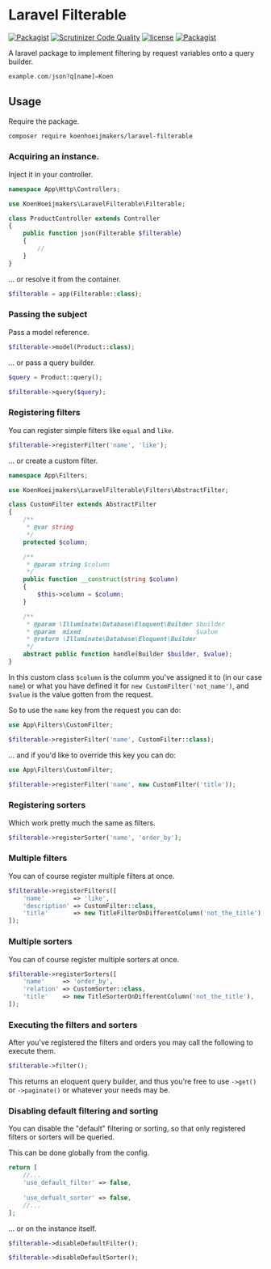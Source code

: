 # Laravel Filterable
[![Packagist](https://img.shields.io/packagist/v/koenhoeijmakers/laravel-filterable.svg?colorB=brightgreen)](https://packagist.org/packages/koenhoeijmakers/laravel-filterable)
[![Scrutinizer Code Quality](https://scrutinizer-ci.com/g/koenhoeijmakers/laravel-filterable/badges/quality-score.png?b=master)](https://scrutinizer-ci.com/g/koenhoeijmakers/laravel-filterable/?branch=master)
[![license](https://img.shields.io/github/license/koenhoeijmakers/laravel-filterable.svg?colorB=brightgreen)](https://github.com/koenhoeijmakers/laravel-filterable)
[![Packagist](https://img.shields.io/packagist/dt/koenhoeijmakers/laravel-filterable.svg?colorB=brightgreen)](https://packagist.org/packages/koenhoeijmakers/laravel-filterable)

A laravel package to implement filtering by request variables onto a query builder.
```php
example.com/json?q[name]=Koen
```

## Usage
Require the package.
```sh
composer require koenhoeijmakers/laravel-filterable
```

### Acquiring an instance.
Inject it in your controller.
```php
namespace App\Http\Controllers;

use KoenHoeijmakers\LaravelFilterable\Filterable;

class ProductController extends Controller
{
    public function json(Filterable $filterable)
    {
        //
    }
}
```

... or resolve it from the container.
```php
$filterable = app(Filterable::class);
```

### Passing the subject
Pass a model reference.
```php
$filterable->model(Product::class);
```

... or pass a query builder.
```php
$query = Product::query();

$filterable->query($query);
```

### Registering filters
You can register simple filters like `equal` and `like`.
```php
$filterable->registerFilter('name', 'like');
```

... or create a custom filter.
```php
namespace App\Filters;

use KoenHoeijmakers\LaravelFilterable\Filters\AbstractFilter;

class CustomFilter extends AbstractFilter
{
    /**
     * @var string
     */
    protected $column;

    /**
     * @param string $column
     */
    public function __construct(string $column)
    {
        $this->column = $column;
    }

    /**
     * @param \Illuminate\Database\Eloquent\Builder $builder
     * @param  mixed                                $value
     * @return \Illuminate\Database\Eloquent\Builder
     */
    abstract public function handle(Builder $builder, $value);
}
```

In this custom class `$column` is the columm you've assigned it to (in our case `name`) or what you have defined it for `new CustomFilter('not_name')`,
and `$value` is the value gotten from the request.

So to use the `name` key from the request you can do:
```php
use App\Filters\CustomFilter;

$filterable->registerFilter('name', CustomFilter::class);
```

... and if you'd like to override this key you can do:
```php
use App\Filters\CustomFilter;

$filterable->registerFilter('name', new CustomFilter('title'));
```

### Registering sorters
Which work pretty much the same as filters.
```php
$filterable->registerSorter('name', 'order_by');
```

### Multiple filters
You can of course register multiple filters at once.
```php
$filterable->registerFilters([
    'name'        => 'like',
    'description' => CustomFilter::class,
    'title'       => new TitleFilterOnDifferentColumn('not_the_title'),
]);
```

### Multiple sorters
You can of course register multiple sorters at once.
```php
$filterable->registerSorters([
    'name'     => 'order_by',
    'relation' => CustomSorter::class,
    'title'    => new TitleSorterOnDifferentColumn('not_the_title'),
]);
```

### Executing the filters and sorters
After you've registered the filters and orders you may call the following to execute them.
```php
$filterable->filter();
```

This returns an eloquent query builder, and thus you're free to use `->get()` or `->paginate()` or whatever your needs may be.

### Disabling default filtering and sorting
You can disable the "default" filtering or sorting, so that only registered filters or sorters will be queried.

This can be done globally from the config.
```php
return [
    //...
    'use_default_filter' => false,
    
    'use_defualt_sorter' => false,
    //...
];
```

... or on the instance itself.
```php
$filterable->disableDefaultFilter();

$filterable->disableDefaultSorter();
```
